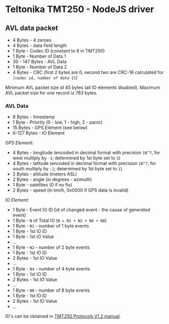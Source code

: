 # Teltonika TMT250 - NodeJS driver

## AVL data packet

* 4 Bytes - 4 zeroes
* 4 Bytes - data field length
* 1 Byte - Codec ID (constant to 8 in TMT250)
* 1 Byte - Number of Data 1
* 30 - 147 Bytes - AVL Data
* 1 Byte - Number of Data 2
* 4 Bytes - CRC (first 2 bytes are 0, second two are CRC-16 calculated for `[codec id, number of data 2]`)

Minimum AVL packet size id 45 bytes (all IO elements disabled).
Maximum AVL packet size for one record iz *783* bytes.

### AVL Data

* 8 Bytes - timestamp
* 1 Byte - Priority (0 - low, 1 - high, 2 - panic)
* 15 Bytes - GPS Element (see below)
* 6-127 Bytes - IO Element

*GPS Element*:
* 4 Bytes - longitude (encoded in decimal format with precision `10^7`, for west multiply by `-1`; determined by 1st byte set to `1`)
* 4 Bytes - latitude (encoded in decimal format with precision `10^7`, for south multiply by `-1`; determined by 1st byte set to `1`)
* 2 Bytes - altitude (meters ASL)
* 2 Bytes - angle (in degrees - azimuth)
* 1 Byte - satellites (0 if no fix)
* 2 Bytes - speed (in km/h, 0x0000 if GPS data is invalid)

*IO Element*:

* 1 Byte - Event IO ID (id of changed event - the cause of generated event)
* 1 Byte - `N` of Total IO (`N = N1 + N2 + N4 + N8`)
* 1 Byte - `N1` - number of 1 byte events
* 1 Byte - 1st IO ID
* 1 Byte - 1st IO Value
* ...
* 1 Byte - `N2` - number of 2 byte events
* 1 Byte - 1st IO ID
* 2 Bytes - 1st IO Value
* ...
* 1 Byte - `N4` - number of 4 byte events
* 1 Byte - 1st IO ID
* 2 Bytes - 1st IO Value
* ...
* 1 Byte - `N8` - number of 8 byte events
* 1 Byte - 1st IO ID
* 2 Bytes - 1st IO Value
* ...

ID's can be obtained in [TMT250 Protocols V1.2 manual](http://ivanglonassov.ru/upload/iblock/204/TMT250-Protocols-V-1.2.pdf).
